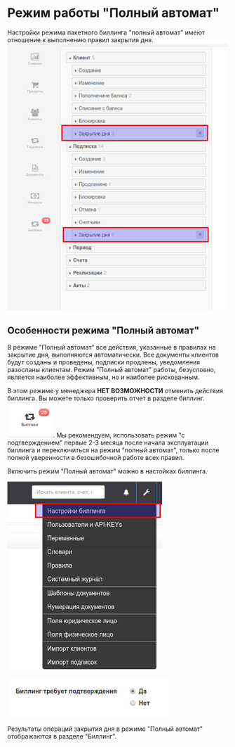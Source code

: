 # Режим работы "Полный автомат"

Настройки режима пакетного биллинга "полный автомат" имеют отношение к выполнению правил закрытия дня. ![](../assets/selection_080.png)

## Особенности режима "Полный автомат"

В режиме "Полный автомат" все действия, указанные в правилах на закрытие дня, выполняются автоматически. Все документы клиентов будут созданы и проведены, подписки продлены, уведомления разосланы клиентам. Режим "Полный автомат" работы, безусловно, является наиболее эффективным, но и наиболее рискованным.

В этом режиме у менеджера **НЕТ ВОЗМОЖНОСТИ** отменить действия биллинга. Вы можете только проверить отчет в разделе биллинг.![](../assets/menu-billing1.png). Мы рекомендуем, использовать режим "с подтверждением" первые 2-3 месяца после начала эксплуатации биллинга и переключиться на режим "полный автомат", только после полной уверенности в безошибочной работе всех правил.

Включить режим "Полный автомат" можно в настойках биллинга.

![](../assets/topmenu-settings.png)

![](../assets/settings-billing.png)

Результаты операций закрытия дня в режиме "Полный автомат" отображаются в разделе "Биллинг".

